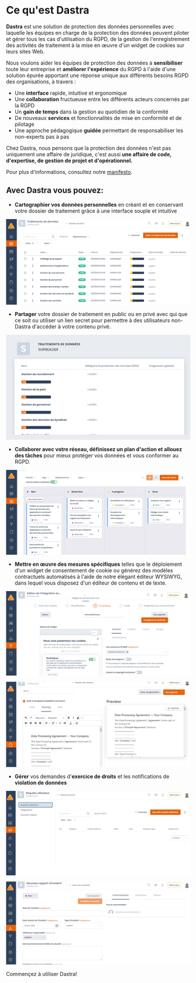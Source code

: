 # Ce qu'est Dastra

**Dastra** est une solution de protection des données personnelles avec laquelle les équipes en charge de la protection des données peuvent piloter et gérer tous les cas d'utilisation du RGPD, de la gestion de l'enregistrement des activités de traitement à la mise en œuvre d'un widget de cookies sur leurs sites Web.

Nous voulons aider les équipes de protection des données à **sensibiliser** toute leur entreprise et **améliorer l'expérience** du RGPD à l'aide d'une solution  épurée apportant une réponse unique aux différents besoins RGPD des organisations, à travers  :

* Une **interface** rapide, intuitive et ergonomique 
* Une **collaboration** fructueuse entre les différents acteurs concernés par la RGPD
* Un **gain de temps** dans la gestion au quotidien de la conformité
* De nouveaux **services** et fonctionnalités de mise en conformité et de pilotage
* Une approche pédagogique **guidée** permettant de responsabiliser les non-experts pas à pas

Chez Dastra, nous pensons que la protection des données n'est pas uniquement une affaire de juridique, c'est aussi **une affaire de code, d'expertise, de gestion de projet et d'opérationnel.** 

Pour plus d'informations, consultez notre [manifesto](https://www.dastra.eu/fr/about-us).

## Avec Dastra vous pouvez:

* **Cartographier vos données personnelles** en créant et en conservant votre dossier de traitement grâce à une interface souple et intuitive

![](.gitbook/assets/image%20%28178%29.png)

* **Partager** votre dossier de traitement en public ou en privé avec qui que ce soit ou utiliser un lien secret pour permettre à des utilisateurs non-Dastra d'accéder à votre contenu privé.

![](.gitbook/assets/image%20%2840%29.png)

* **Collaborer avec votre réseau, définissez un plan d'action et allouez des tâches** pour mieux protéger vos données et vous conformer au RGPD.

![](.gitbook/assets/image%20%284%29.png)

* **Mettre en œuvre des mesures spécifiques** telles que le déploiement d'un widget de consentement de cookie ou générez des modèles contractuels automatisés à l'aide de notre élégant éditeur WYSIWYG, dans lequel vous disposez d'un éditeur de contenu et de texte.

![](.gitbook/assets/image%20%28180%29.png)

![](.gitbook/assets/image%20%28132%29.png)

* **Gérer** vos demandes d'**exercice de droits** et les notifications de **violation de données**

![](.gitbook/assets/image%20%2874%29.png)

![](.gitbook/assets/image%20%2827%29.png)

Commençez à utiliser Dastra!

